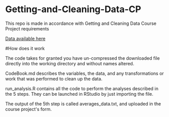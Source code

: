 # Getting-and-Cleaning-Data-CP
This repo is made in accordance with Getting and Cleaning Data Course Project requirements

<a href = "https://d396qusza40orc.cloudfront.net/getdata%2Fprojectfiles%2FUCI%20HAR%20Dataset.zip"> Data available here </a>

#How does it work

The code takes for granted you have un-compressed the downloaded file directly into the working directory and without names altered.

CodeBook.md describes the variables, the data, and any transformations or work that was performed to clean up the data.

run_analysis.R contains all the code to perform the analyses described in the 5 steps. They can be launched in RStudio by just importing the file.

The output of the 5th step is called averages_data.txt, and uploaded in the course project's form.
